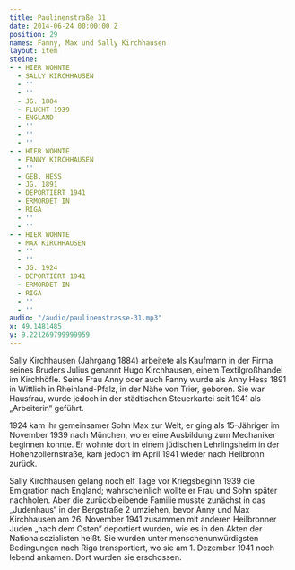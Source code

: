 ```yaml
---
title: Paulinenstraße 31
date: 2014-06-24 00:00:00 Z
position: 29
names: Fanny, Max und Sally Kirchhausen
layout: item
steine:
- - HIER WOHNTE
  - SALLY KIRCHHAUSEN
  - ''
  - ''
  - JG. 1884
  - FLUCHT 1939
  - ENGLAND
  - ''
  - ''
  - ''
- - HIER WOHNTE
  - FANNY KIRCHHAUSEN
  - ''
  - GEB. HESS
  - JG. 1891
  - DEPORTIERT 1941
  - ERMORDET IN
  - RIGA
  - ''
  - ''
- - HIER WOHNTE
  - MAX KIRCHHAUSEN
  - ''
  - ''
  - JG. 1924
  - DEPORTIERT 1941
  - ERMORDET IN
  - RIGA
  - ''
  - ''
audio: "/audio/paulinenstrasse-31.mp3"
x: 49.1481485
y: 9.221269799999959
---
```


Sally Kirchhausen (Jahrgang 1884) arbeitete als Kaufmann in der Firma seines Bruders Julius genannt Hugo Kirchhausen, einem Textilgroßhandel im Kirchhöfle. Seine Frau Anny oder auch Fanny wurde als Anny Hess 1891 in Wittlich in Rheinland-Pfalz, in der Nähe von Trier, geboren. Sie war Hausfrau, wurde jedoch in der städtischen Steuerkartei seit 1941 als „Arbeiterin“ geführt.

1924 kam ihr gemeinsamer Sohn Max zur Welt; er ging als 15-Jähriger im November 1939 nach München, wo er eine Ausbildung zum Mechaniker beginnen konnte. Er wohnte dort in einem jüdischen Lehrlingsheim in der Hohenzollernstraße, kam jedoch im April 1941 wieder nach Heilbronn zurück.

Sally Kirchhausen gelang noch elf Tage vor Kriegsbeginn 1939 die Emigration nach England; wahrscheinlich wollte er Frau und Sohn später nachholen. Aber die zurückbleibende Familie musste zunächst in das „Judenhaus“ in der Bergstraße 2 umziehen, bevor Anny und Max Kirchhausen am 26. November 1941 zusammen mit anderen Heilbronner Juden „nach dem Osten“ deportiert wurden, wie es in den Akten der Nationalsozialisten heißt. Sie wurden unter menschenunwürdigsten Bedingungen nach Riga transportiert, wo sie am 1. Dezember 1941 noch lebend ankamen. Dort wurden sie erschossen.